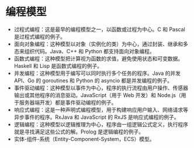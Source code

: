 # 编程模型
+ 过程式编程：这是最早的编程模型之一，以函数或过程为中心。C 和 Pascal 是过程式编程的例子。
+ 面向对象编程：这种模型以对象（实例化的类）为中心，通过封装、继承和多态来组织代码。Java、C++ 和 Python 都支持面向对象编程。
+ 函数式编程：这种模型把计算视为函数的求值，避免使用状态和可变数据。Haskell 和 Lisp 是函数式编程的例子。
+ 并发编程：这种模型用于编写可以同时执行多个任务的程序。Java 的并发 API、Go 的 goroutines 和 Python 的 asyncio 都是并发编程的例子。
+ 事件驱动编程：这种模型以事件为中心，程序的执行流程由用户操作、传感器输出或其他程序的消息驱动。JavaScript（用于 Web 开发）和 Node.js（用于服务器端开发）都是事件驱动编程的例子。
+ 响应式编程：这是一种声明式编程模型，用于构建响应用户输入、网络请求等异步事件的程序。RxJava 和 JavaScript 的 RxJS 是响应式编程的例子。
+ 逻辑编程：这种模型以逻辑推理为中心，程序由一组逻辑公式定义，执行程序就是寻找满足这些公式的解。Prolog 是逻辑编程的例子。
+ 实体-组件-系统（Entity-Component-System，ECS）模型。